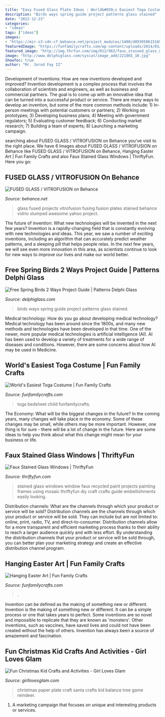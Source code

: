 ```yaml
---
title: "Easy Fused Glass Plate Ideas : World&#039;s Easiest Toga Costume"
description: "Birds ways spring guide project patterns glass stained"
date: "2022-12-23"
categories:
- "ideas"
tags: ["ideas"]
images:
- "https://mir-s3-cdn-cf.behance.net/project_modules/1400/d893958615169.5602c0bf6965c.jpg"
featuredImage: "https://funfamilycrafts.com/wp-content/uploads/2014/03/easter_art.jpg"
featured_image: "http://img.thrfun.com/img/012/963/faux_stained_glass_window_3_l.jpg"
image: "http://www.delphiglass.com/syscat/image_add/221865_10.jpg"
ShowToc: true
author: "Mr. Jerod Fay II"
---
```



Development of inventions: How are new inventions developed and improved?
Invention development is a complex process that involves the collaboration of scientists and engineers, as well as business and commercial partners. The goal is to come up with an innovative idea that can be turned into a successful product or service. There are many ways to develop an invention, but some of the more common methods include: 1) In-person meetings with potential customers or partners; 2) Working on prototypes; 3) Developing business plans; 4) Meeting with government regulators; 5) Evaluating customer feedback; 6) Conducting market research; 7) Building a team of experts; 8) Launching a marketing campaign.

	

		
searching about FUSED GLASS / VITROFUSION on Behance you've visit to the right place. We have 6 Images about FUSED GLASS / VITROFUSION on Behance like FUSED GLASS / VITROFUSION on Behance, Hanging Easter Art | Fun Family Crafts and also Faux Stained Glass Windows | ThriftyFun. Here you go:
		
    
## FUSED GLASS / VITROFUSION On Behance

<img loading=lazy src="https://mir-s3-cdn-cf.behance.net/project_modules/1400/d893958615169.5602c0bf6965c.jpg" onerror="this.onerror=null;this.src='https://tse3.mm.bing.net/th?id=OIP.0Y2fRy1ii_ELBKOsllnUHwHaFj&amp;pid=15.1';" alt="FUSED GLASS / VITROFUSION on Behance">

_Source: behance.net_

>glass fused projects vitrofusion fusing fusion plates stained behance vidrio slumped awesome yahoo project. 

	

The future of invention: What new technologies will be invented in the next few years?
Invention is a rapidly-changing field that is constantly evolving with new technologies and ideas. This year, we saw a number of exciting inventions, including an algorithm that can accurately predict weather patterns, and a sleeping pill that helps people relax. In the next few years, we will see even more innovation in this area, as scientists continue to look for new ways to improve our lives and make our world better.

    
## Free Spring Birds 2 Ways Project Guide | Patterns Delphi Glass

<img loading=lazy src="http://www.delphiglass.com/syscat/image_add/221865_10.jpg" onerror="this.onerror=null;this.src='https://tse1.mm.bing.net/th?id=OIP.7xo7k8vv8TpDJ5lGTdXS7gHaKz&amp;pid=15.1';" alt="Free Spring Birds 2 Ways Project Guide | Patterns Delphi Glass">

_Source: delphiglass.com_

>birds ways spring guide project patterns glass stained. 

	

Medical technology: How do you go about developing medical technology?
Medical technology has been around since the 1800s, and many new methods and technologies have been developed in that time. One of the newer, more popular medical technologies is artificial intelligence (AI). AI has been used to develop a variety of treatments for a wide range of diseases and conditions. However, there are some concerns about how AI may be used in Medicine.

    
## World&#039;s Easiest Toga Costume | Fun Family Crafts

<img loading=lazy src="https://funfamilycrafts.com/wp-content/uploads/2014/07/easy_toga.jpg" onerror="this.onerror=null;this.src='https://tse4.mm.bing.net/th?id=OIP.JnlNY8CDEhtO1NF9EZ640QHaJ4&amp;pid=15.1';" alt="World&#039;s Easiest Toga Costume | Fun Family Crafts">

_Source: funfamilycrafts.com_

>toga bedsheet child funfamilycrafts. 

	

The Economy: What will be the biggest changes in the future?
In the coming years, many changes will take place in the economy. Some of these changes may be small, while others may be more important. However, one thing is for sure - there will be a lot of change in the future. Here are some ideas to help you think about what this change might mean for your business or life.

    
## Faux Stained Glass Windows | ThriftyFun

<img loading=lazy src="http://img.thrfun.com/img/012/963/faux_stained_glass_window_3_l.jpg" onerror="this.onerror=null;this.src='https://tse4.mm.bing.net/th?id=OIP.T5SSb2ltijQxUkGg4VBm3gHaF3&amp;pid=15.1';" alt="Faux Stained Glass Windows | ThriftyFun">

_Source: thriftyfun.com_

>stained glass windows window faux recycled paint projects painting frames using mosaic thriftyfun diy craft crafts guide embellishments easily looking. 

	

Distribution channels: What are the channels through which your product or service will be sold?
Distribution channels are the channels through which your product or service will be sold. They can include but are not limited to: online, print, radio, TV, and direct-to-consumer. Distribution channels allow for a more transparent and efficient marketing process thanks to their ability to reach a larger audience quickly and with less effort. By understanding the distribution channels that your product or service will be sold through, you can better plan your marketing strategy and create an effective distribution channel program.

    
## Hanging Easter Art | Fun Family Crafts

<img loading=lazy src="https://funfamilycrafts.com/wp-content/uploads/2014/03/easter_art.jpg" onerror="this.onerror=null;this.src='https://tse3.mm.bing.net/th?id=OIP.NKrgiQfin70w_bY9NPAMLAHaJ4&amp;pid=15.1';" alt="Hanging Easter Art | Fun Family Crafts">

_Source: funfamilycrafts.com_

>. 

	

Invention can be defined as the making of something new or different.
Invention is the making of something new or different. It can be a simple process or one that takes years to perfect. Some inventions are so novel and impossible to replicate that they are known as 'monsters'. Other inventions, such as vaccines, have saved lives and could not have been created without the help of others. Invention has always been a source of amazement and fascination.

    
## Fun Christmas Kid Crafts And Activities - Girl Loves Glam

<img loading=lazy src="https://www.girllovesglam.com/wp-content/uploads/2017/11/Paper-Plate-Santa-Craft.jpg" onerror="this.onerror=null;this.src='https://tse4.mm.bing.net/th?id=OIP.OXEsaCreghIyezIqUpcYlgHaOg&amp;pid=15.1';" alt="Fun Christmas Kid Crafts and Activities - Girl Loves Glam">

_Source: girllovesglam.com_

>christmas paper plate craft santa crafts kid balance tree game reindeer. 

	

1. A marketing campaign that focuses on unique and interesting products or services.

